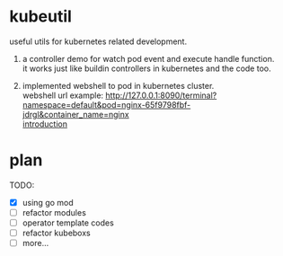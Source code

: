 # kubeutil
useful utils for kubernetes related development.    

1. a controller demo for watch pod event and execute handle function.     
   it works just like buildin controllers in kubernetes and the code too.    

2. implemented webshell to pod in kubernetes cluster.     
   webshell url example: http://127.0.0.1:8090/terminal?namespace=default&pod=nginx-65f9798fbf-jdrgl&container_name=nginx    
   [introduction](http://maoqide.live/post/cloud/kubernetes-webshell/)    

# plan    
TODO:    
- [x] using go mod    
- [ ] refactor modules    
- [ ] operator template codes    
- [ ] refactor kubeboxs    
- [ ] more...    